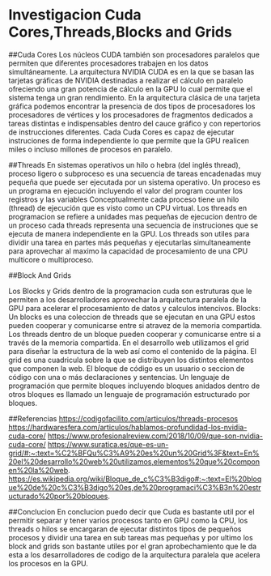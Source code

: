 # Investigacion Cuda Cores,Threads,Blocks and Grids

##Cuda Cores 
Los núcleos CUDA también son procesadores paralelos que permiten que diferentes procesadores trabajen en los datos simultáneamente. 
La arquitectura NVIDIA CUDA es en la que se basan las tarjetas gráficas de NVIDIA destinadas a realizar el cálculo en paralelo ofreciendo una gran potencia de cálculo en la GPU lo cual permite que el sistema tenga un gran rendimiento. 
En la arquitectura clásica de una tarjeta gráfica podemos encontrar la presencia de dos tipos de procesadores los procesadores de vértices y los procesadores de fragmentos dedicados a tareas distintas e indispensables dentro del cauce gráfico y con repertorios de instrucciones diferentes.
Cada Cuda Cores es capaz de ejecutar instruciones de forma independiente lo que permite que la GPU realicen miles o incluso millones de procesos en paralelo.

##Threads
En sistemas operativos un hilo o hebra (del inglés thread), proceso ligero o subproceso es una secuencia de tareas encadenadas muy pequeña que puede ser ejecutada por un sistema operativo.
Un proceso es un programa en ejecución incluyendo el valor del program counter los registros y las variables Conceptualmente cada proceso tiene un hilo (thread) de ejecución que es visto como un CPU virtual.
Los threads en programacion se refiere a unidades mas pequeñas de ejecucion dentro de un proceso cada threads representa una secuencia de instruciones que se ejecuta de manera independiente en la GPU.
Los threads son utiles para dividir una tarea en partes más pequeñas y ejecutarlas simultaneamente para aprovechar al maximo la capacidad de procesamiento de una CPU multicore o multiproceso. 

##Block And Grids

Los Blocks y Grids dentro de la programacion cuda son estruturas que le permiten a los desarrolladores aprovechar la arquitectura paralela de la GPU para acelerar el procesamiento de datos y calculos intencivos.
Blocks: Un blocks es una coleccion de threads que se ejecutan en una GPU estos pueden cooperar y comunicarse entre si atravez de la memoria compartida.
Los threads dentro de un bloque pueden cooperar y comunicarse entre si a través de la memoria compartida. 
En el desarrollo web utilizamos el grid para diseñar la estructura de la web así como el contenido de la página.
El grid es una cuadricula sobre la que se distribuyen los distintos elementos que componen la web.
El bloque de código es un usuario o seccion de código con una o más declaraciones y sentencias. 
Un lenguaje de programación que permite bloques incluyendo bloques anidados dentro de otros bloques es llamado un lenguaje de programación estructurado por bloques.

##Referencias
https://codigofacilito.com/articulos/threads-procesos
https://hardwaresfera.com/articulos/hablamos-profundidad-los-nvidia-cuda-core/
https://www.profesionalreview.com/2018/10/09/que-son-nvidia-cuda-core/
https://www.suratica.es/que-es-un-grid/#:~:text=%C2%BFQu%C3%A9%20es%20un%20Grid%3F&text=En%20el%20desarrollo%20web%20utilizamos,elementos%20que%20componen%20la%20web.
https://es.wikipedia.org/wiki/Bloque_de_c%C3%B3digo#:~:text=El%20bloque%20de%20c%C3%B3digo%20es,de%20programaci%C3%B3n%20estructurado%20por%20bloques.

##Conclucion
En conclucion puedo decir que Cuda es bastante util por el permitir separar y tener varios procesos tanto en GPU como la CPU, los threads o hilos se encargaran de ejecutar distintos tipos de pequeños procesos y dividir una tarea en sub tareas mas pequeñas y por ultimo los block and grids son bastante utiles por el gran aprobechamiento que le da esta a los desarrolladores de codigo de la arquitectura paralela que acelera los procesos en la GPU.
